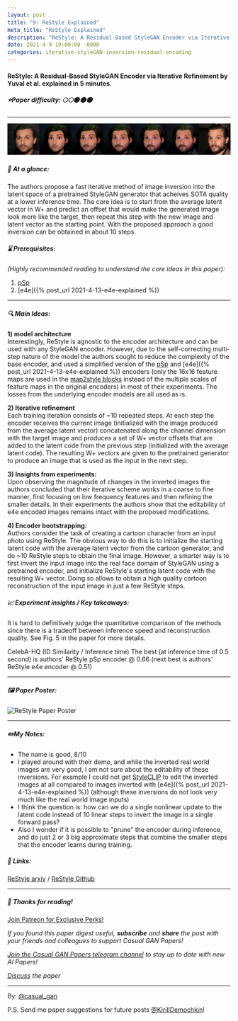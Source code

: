 ```yaml
---
layout: post
title: "9: ReStyle Explained"
meta_title: "ReStyle Explained"
description: "ReStyle: A Residual-Based StyleGAN Encoder via Iterative Refinement by Yuval et al. explained in 5 minutes."
date: 2021-4-9 19:00:00 -0000
categories: iterative-styleGAN-inversion-residual-encoding
---
```


#### ReStyle: A Residual-Based StyleGAN Encoder via Iterative Refinement by Yuval et al. explained in 5 minutes.

##### ⭐️Paper difficulty: 🌕🌕🌑🌑🌑

***

![ReStyle Samples](/assets/images/restyle_teaser.jpg "ReStyle Samples")

##### 🎯 At a glance:

The authors propose a fast iterative method of image inversion into the latent space of a pretrained StyleGAN generator that acheives SOTA quality at a lower inference time. The core idea is to start from the average latent vector in W+ and predict an offset that would make the generated image look more like the target, then repeat this step with the new image and latent vector as the starting point. With the proposed approach a good inversion can be obtained in about 10 steps.

##### ⌛️ Prerequisites:

*(Highly recommended reading to understand the core ideas in this paper):*  
1) [pSp](https://t.me/casual_gan/16)
2) [e4e]({% post_url 2021-4-13-e4e-explained %})

***

##### 🔍 Main Ideas:

**1) model architecture**  
Interestingly, ReStyle is agnostic to the encoder architecture and can be used with any StyleGAN encoder.  However, due to the self-correcting multi-step nature of the model the authors sought to reduce the complexity of the base encoder, and used a simplified version of the [pSp](https://t.me/casual_gan/16) and [e4e]({% post_url 2021-4-13-e4e-explained %}) encoders (only the 16x16 feature maps are used in the [map2style blocks](https://t.me/casual_gan/16) instead of the multiple scales of feature maps in the original encoders) in most of their experiments. The losses from the underlying encoder models are all used as is.

**2) Iterative refinement**  
Each training iteration consists of ~10 repeated steps. At each step the encoder receives the current image (initialized with the image produced from the average latent vector) concatenated along the channel dimension with the target image and produces a set of W+ vector offsets that are added to the latent code from the previous step (initialized with the average latent code). The resulting W+ vectors are given to the pretrained generator to produce an image that is used as the input in the next step.

**3) Insights from experiments:**  
Upon observing the magnitude of changes in the inverted images the authors concluded that their iterative scheme works in a coarse to fine manner, first focusing on low frequency features and then refining the smaller details. In their experiments the authors show that the editability of e4e encoded images remains intact with the proposed modifications.

**4) Encoder bootstrapping:**  
Authors consider the task of creating a cartoon character from an input photo using ReStyle. The obvious way to do this is to initialize the starting latent code with the average latent vector from the cartoon generator, and do ~10 ReStyle steps to obtain the final image. However, a smarter way is to first invert the input image into the real face domain of StyleGAN using a pretrained encoder, and initialize ReStyle's starting latent code with the resulting W+ vector. Doing so allows to obtain a high quality cartoon reconstruction of the input image in just a few ReStyle steps.

##### 📈 Experiment insights / Key takeaways:
It is hard to definitively judge the quantitative comparison of the methods since there is a tradeoff between inference speed and reconstruction quality. See Fig. 5 in the paper for more details.

CelebA-HQ (ID Similarity / Inference time)
The best (at inference time of 0.5 second) is authors' ReStyle pSp encoder @ 0.66 (next best is authors' ReStyle e4e encoder @ 0.51)
***

##### 🖼️ Paper Poster:

![ReStyle Paper Poster](/assets/images/restyle.png "ReStyle Paper Poster")

***

##### ✏️My Notes:

- The name is good, 8/10
- I played around with their demo, and while the inverted real world images are very good, I am not sure about the editability of these inversions. For example I could not get [StyleCLIP](https://t.me/casual_gan/18) to edit the inverted images at all compared to images inverted with [e4e]({% post_url 2021-4-13-e4e-explained %}) (although these inversions do not look very much like the real world image inputs)
- I think the question is: how can we do a single nonlinear update to the latent code instead of 10 linear steps to invert the image in a single forward pass? 
- Also I wonder if it is possible to "prune" the encoder during inference, and do just 2 or 3 big approximate steps that combine the smaller steps that the encoder learns during training.

##### 🔗 Links:
[ReStyle arxiv](https://arxiv.org/abs/2103.00020) / [ReStyle Github](https://github.com/yuval-alaluf/restyle-encoder)

***

##### 👋 Thanks for reading!

<a href="https://www.patreon.com/bePatron?u=53448948" data-patreon-widget-type="become-patron-button">Join Patreon for Exclusive Perks!</a><script async src="https://c6.patreon.com/becomePatronButton.bundle.js"></script>

*If you found this paper digest useful, **subscribe** and **share** the post with your friends and colleagues to support Casual GAN Papers!*

*[Join the Casual GAN Papers telegram channel](https://t.me/joinchat/KeutnzlvetRkZGZi) to stay up to date with new AI Papers!*

*[Discuss](https://t.me/casual_gans_chat) the paper*

***

By: [@casual_gan](https://t.me/joinchat/KeutnzlvetRkZGZi)

P.S. Send me paper suggestions for future posts
[@KirillDemochkin](mailto:kdemochkin@gmail.com)!

